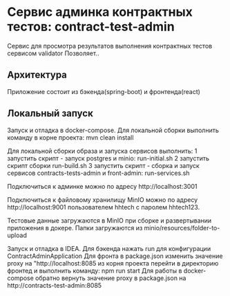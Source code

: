 # Сервис админка контрактных тестов: contract-test-admin

Сервис для просмотра результатов выполнения контрактных тестов сервисом
validator
Позволяет..

## Архитектура

Приложение состоит из бэкенда(spring-boot) и фронтенда(react)

## Локальный запуск

Запуск и отладка в docker-compose. Для локальной сборки выполнить
команду в корне проекта:
mvn clean install

Для локальной сборки образа и запуска сервисов выполнить:
1 запустить скрипт - запуск postgres и minio: run-initial.sh
2 запустить cкрипт сборки run-build.sh 
3 запустить скрипт - сборка и запуск сервисов contracts-tests-admin и front-admin: run-services.sh 

Подключиться к админке можно по адресу http://localhost:3001

Подключиться к файловому хранилищу MinIO можно по адресу http://localhost:9001 
пользователем hhtech c паролем hhtech123.

Тестовые данные загружаются в MinIO при сборке и развертывании приложения в докере. 
Папки загружаются из minio/resources/folder-to-upload

Запуск и отладка в IDEA. Для бэкенда нажать run для конфигурации
ContractAdminApplication
Для фронта в package.json изменить значение proxy на
"http://localhost:8085
из корня проекта перейти в директорию фронтед и выполнить команду:
npm run start
Для работы в docker-compose обратно вернуть значение proxy в package.json на
http://contracts-test-admin:8085
